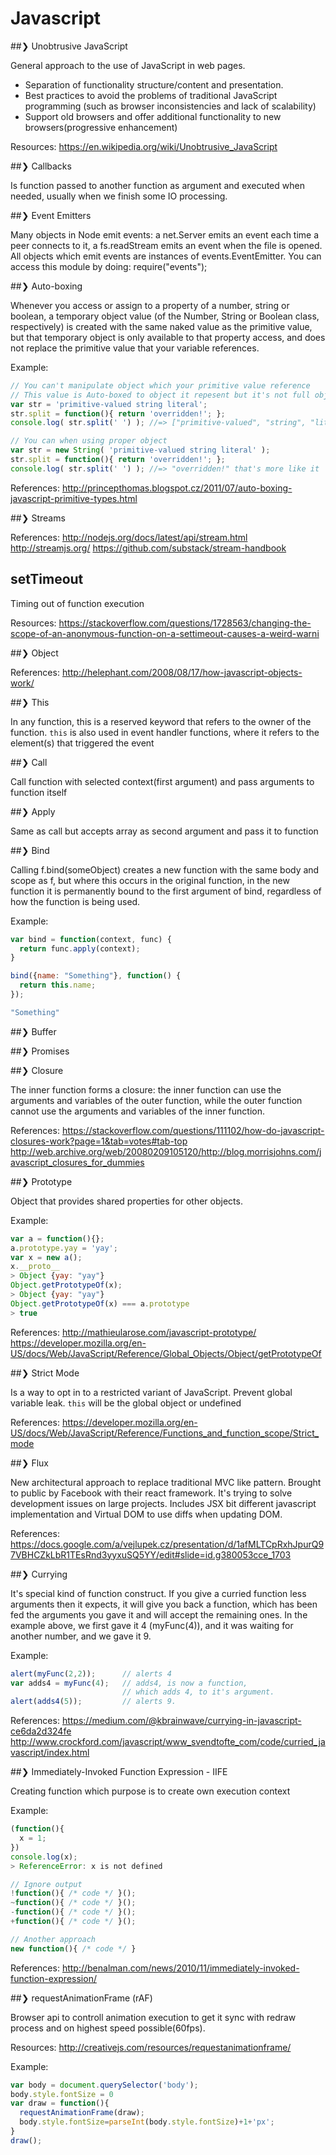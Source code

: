 # Javascript

##❯ Unobtrusive JavaScript

General approach to the use of JavaScript in web pages.

* Separation of functionality structure/content and presentation.
* Best practices to avoid the problems of traditional JavaScript programming (such as browser inconsistencies and lack of scalability)
* Support old browsers and offer additional functionality to new browsers(progressive enhancement)

Resources: https://en.wikipedia.org/wiki/Unobtrusive_JavaScript

##❯ Callbacks

  Is function passed to another function as argument and executed when needed, usually when we finish some IO processing.

##❯ Event Emitters

  Many objects in Node emit events: a net.Server emits an event each time a peer connects to it, a fs.readStream emits an event when the file is opened. All objects which emit events are instances of events.EventEmitter. You can access this module by doing: require("events");

##❯ Auto-boxing

  Whenever you access or assign to a property of a number, string or boolean, a temporary object value (of the Number, String or Boolean class, respectively) is created with the same naked value as the primitive value, but that temporary object is only available to that property access, and does not replace the primitive value that your variable references.

Example:
```javascript
// You can't manipulate object which your primitive value reference
// This value is Auto-boxed to object it repesent but it's not full object
var str = 'primitive-valued string literal';
str.split = function(){ return 'overridden!'; };
console.log( str.split(' ') ); //=> ["primitive-valued", "string", "literal"]

// You can when using proper object
var str = new String( 'primitive-valued string literal' );
str.split = function(){ return 'overridden!'; };
console.log( str.split(' ') ); //=> "overridden!" that's more like it
```  

References: http://princepthomas.blogspot.cz/2011/07/auto-boxing-javascript-primitive-types.html

##❯ Streams

  References:
    http://nodejs.org/docs/latest/api/stream.html
    http://streamjs.org/
    https://github.com/substack/stream-handbook

## setTimeout

Timing out of function execution

Resources: https://stackoverflow.com/questions/1728563/changing-the-scope-of-an-anonymous-function-on-a-settimeout-causes-a-weird-warni

##❯ Object

  References:
    http://helephant.com/2008/08/17/how-javascript-objects-work/

##❯ This

In any function, this is a reserved keyword that refers to the owner of the function. `this` is also used in event handler functions, where it refers to the element(s) that triggered the event

##❯ Call

Call function with selected context(first argument) and pass arguments to function itself

##❯ Apply

Same as call but accepts array as second argument and pass it to function

##❯ Bind

  Calling f.bind(someObject) creates a new function with the same body and scope as f, but where this occurs in the original function, in the new function it is permanently bound to the first argument of bind, regardless of how the function is being used.

  Example:
```javascript
var bind = function(context, func) {
  return func.apply(context);
}

bind({name: "Something"}, function() {
  return this.name;
});

"Something"
```

##❯ Buffer

##❯ Promises


##❯ Closure

The inner function forms a closure: the inner function can use the arguments and variables of the outer function, while the outer function cannot use the arguments and variables of the inner function.

References:
https://stackoverflow.com/questions/111102/how-do-javascript-closures-work?page=1&tab=votes#tab-top
http://web.archive.org/web/20080209105120/http://blog.morrisjohns.com/javascript_closures_for_dummies

##❯ Prototype

Object that provides shared properties for other objects.

Example:

```javascript
var a = function(){};
a.prototype.yay = 'yay';
var x = new a();
x.__proto__
> Object {yay: "yay"}
Object.getPrototypeOf(x);
> Object {yay: "yay"}
Object.getPrototypeOf(x) === a.prototype
> true
```

References:
http://mathieularose.com/javascript-prototype/
https://developer.mozilla.org/en-US/docs/Web/JavaScript/Reference/Global_Objects/Object/getPrototypeOf

##❯ Strict Mode

Is a way to opt in to a restricted variant of JavaScript. Prevent global variable leak. `this` will be the global object or undefined

References:
https://developer.mozilla.org/en-US/docs/Web/JavaScript/Reference/Functions_and_function_scope/Strict_mode

##❯ Flux

New architectural approach to replace traditional MVC like pattern. Brought to public by Facebook with their react framework. It's trying to solve development issues on large projects. Includes JSX bit different javascript implementation and Virtual DOM to use diffs when updating DOM.

References:
https://docs.google.com/a/vejlupek.cz/presentation/d/1afMLTCpRxhJpurQ97VBHCZkLbR1TEsRnd3yyxuSQ5YY/edit#slide=id.g380053cce_1703

##❯ Currying

It's special kind of function construct. If you give a curried function less arguments then it expects, it will give you back a function, which has been fed the arguments you gave it and will accept the remaining ones. In the example above, we first gave it 4 (myFunc(4)), and it was waiting for another number, and we gave it 9.

Example:

```javascript
alert(myFunc(2,2));      // alerts 4
var adds4 = myFunc(4);   // adds4, is now a function,
                         // which adds 4, to it's argument.
alert(adds4(5));         // alerts 9.
```

References:
https://medium.com/@kbrainwave/currying-in-javascript-ce6da2d324fe
http://www.crockford.com/javascript/www_svendtofte_com/code/curried_javascript/index.html

##❯ Immediately-Invoked Function Expression - IIFE

Creating function which purpose is to create own execution context

Example:
```javascript
(function(){
  x = 1;
})
console.log(x);
> ReferenceError: x is not defined

// Ignore output
!function(){ /* code */ }();
~function(){ /* code */ }();
-function(){ /* code */ }();
+function(){ /* code */ }();

// Another approach
new function(){ /* code */ }
```

References: http://benalman.com/news/2010/11/immediately-invoked-function-expression/

##❯ requestAnimationFrame (rAF)

Browser api to controll animation execution to get it sync with redraw process and on highest speed possible(60fps).

Resources:
  http://creativejs.com/resources/requestanimationframe/

Example:
```javascript
var body = document.querySelector('body');
body.style.fontSize = 0
var draw = function(){
  requestAnimationFrame(draw);
  body.style.fontSize=parseInt(body.style.fontSize)+1+'px';
}
draw();
```
